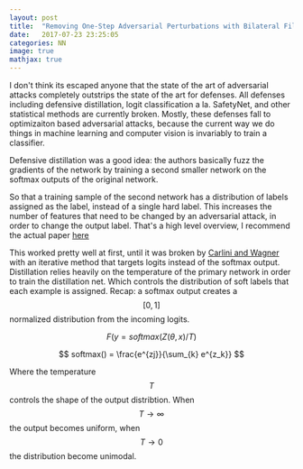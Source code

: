 ```yaml
---
layout: post
title:  "Removing One-Step Adversarial Perturbations with Bilateral Filtering"
date:   2017-07-23 23:25:05
categories: NN 
image: true
mathjax: true
---
```



I don't think its escaped anyone that the state of the art of adversarial attacks completely outstrips the state of the art for defenses. 
All defenses including defensive distillation, logit classification a la. SafetyNet, and other statistical methods are currently broken. 
Mostly, these defenses fall to optimizaiton based adversarial attacks, because the current way we do things in machine learning and computer vision is invariably to train a classifier. 

Defensive distillation was a good idea: the authors basically fuzz the gradients of the network by training a second smaller network on the softmax outputs of the original network. 

So that a training sample of the second network has a distribution of labels assigned as the label, instead of a single hard label. This increases the number of features that need to be changed by an adversarial attack, in order to change the output label. That's a high level overview, I recommend the actual paper [here](https://arxiv.org/pdf/1511.04508.pdf)


This worked pretty well at first, until it was broken by [Carlini and Wagner](https://arxiv.org/pdf/1607.04311.pdf) with an iterative method that targets logits instead of the softmax output. 
Distillation relies heavily on the temperature of the primary network in order to train the distillation net. 
Which controls the distribution of soft labels that each example is assigned. 
Recap: a softmax output creates a $$[0, 1]$$ normalized distribution from the incoming logits. 

$$ F(y = softmax(Z(\theta, x) / T)$$

$$ softmax() = \frac{e^{zj}}{\sum_{k} e^{z_k}} $$

Where the temperature $$T$$ controls the shape of the output distribtion. When $$T \rightarrow \infty$$ the output becomes uniform, when $$T \rightarrow 0$$ the distribution become unimodal. 
